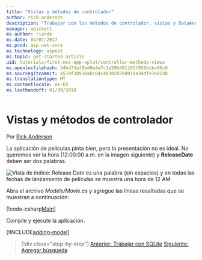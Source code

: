 ```yaml
---
title: "Vistas y métodos de controlador"
author: rick-anderson
description: "Trabajar con los métodos de controlador, vistas y DataAnnotations"
manager: wpickett
ms.author: riande
ms.date: 04/07/2017
ms.prod: asp.net-core
ms.technology: aspnet
ms.topic: get-started-article
uid: tutorials/first-mvc-app-xplat/controller-methods-views
ms.openlocfilehash: 34bd73af9bd0e4a7c1e59b491105f959bcbc06c6
ms.sourcegitcommit: a510f38930abc84c4b302029d019a34dfe76823b
ms.translationtype: HT
ms.contentlocale: es-ES
ms.lasthandoff: 01/30/2018
---
```

# <a name="controller-methods-and-views"></a>Vistas y métodos de controlador

Por [Rick Anderson](https://twitter.com/RickAndMSFT)

La aplicación de películas pinta bien, pero la presentación no es ideal. No queremos ver la hora (12:00:00 a.m. en la imagen siguiente) y **ReleaseDate** deben ser dos palabras.

![Vista de índice: Release Date es una palabra (sin espacios) y en todas las fechas de lanzamiento de películas se muestra una hora de 12 AM](../../tutorials/first-mvc-app/working-with-sql/_static/m55.png)

Abra el archivo *Models/Movie.cs* y agregue las líneas resaltadas que se muestran a continuación:

[!code-csharp[Main](../../tutorials/first-mvc-app/start-mvc/sample/MvcMovie/Models/MovieDate.cs?name=snippet_1&highlight=2,11-12)]

Compile y ejecute la aplicación.

<!-- include start
![MVC Movie application open browser showing movie data](../../tutorials/first-mvc-app/working-with-sql/_static/m55.png)

 -->

[!INCLUDE[adding-model](../../includes/mvc-intro/controller-methods-views.md)]

>[!div class="step-by-step"]
[Anterior: Trabajar con SQLite](working-with-sql.md)
[Siguiente: Agregar búsqueda](search.md)  
